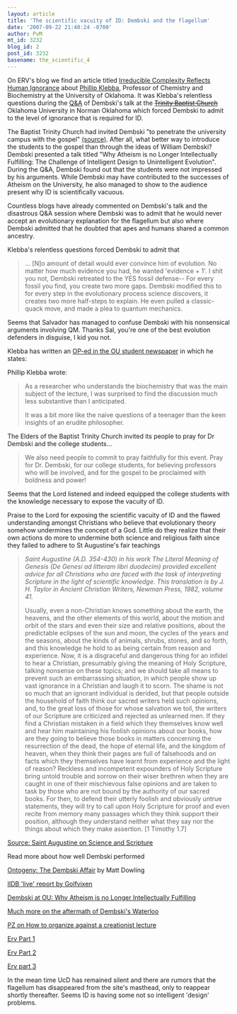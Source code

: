 ```yaml
---
layout: article
title: 'The scientific vacuity of ID: Dembski and the flagellum'
date: '2007-09-22 21:40:24 -0700'
author: PvM
mt_id: 3232
blog_id: 2
post_id: 3232
basename: the_scientific_4
---
```

On ERV's blog we find an article titled [Irreducible Complexity  Reflects Human Ignorance](http://endogenousretrovirus.blogspot.com/2007/09/irreducible-complexity-reflects-human.html) about [Phillip Klebba](http://cheminfo.ou.edu/faculty/pek.html), Professor  of Chemistry and Biochemistry  at the University of  Oklahoma. It was Klebba's relentless questions during the [Q&A](http://endogenousretrovirus.blogspot.com/2007/09/dembski-affair-part-2-students-have.html) of Dembski's talk at the ~~[Trinity Baptist Church](http://www.trinitynorman.org/templates/System/details.asp?id=32056&amp;PID=444500)~~ Oklahoma University in Norman Oklahoma which forced Dembski to admit to the level of ignorance that is required for ID.

The Baptist Trinity Church had invited Dembski  "to penetrate the university campus with the gospel" [(source)](http://www.trinitynorman.org/templates/System/details.asp?id=32056&amp;PID=444500). After all, what better way to introduce the students to the gospel than through the ideas of William Dembski? Dembski presented a talk titled "Why Atheism is no Longer Intellectually Fulfilling: The Challenge of Intelligent Design to Unintelligent Evolution". During the Q&A, Dembski found out that the students were not impressed by his arguments. While Dembski may have contributed to the successes of Atheism on the University, he also managed to show to the audience present why ID is scientifically vacuous.

Countless blogs have already commented on Dembski's talk and the disastrous Q&A session where Dembski was to admit that he would never accept an evolutionary explanation for the flagellum but also where Dembski admitted that he doubted that apes and humans shared a common ancestry.

Klebba's relentless questions forced Dembski to admit that 

> ... \[N\]o amount of detail would ever convince him of evolution. No matter how much evidence you had, he wanted 'evidence + 1'. I shit you not, Dembski retreated to the YES fossil defense-- For every fossil you find, you create two more gaps. Dembski modified this to for every step in the evolutionary process science discovers, it creates two more half-steps to explain. He even pulled a classic-quack move, and made a plea to quantum mechanics.

Seems that Salvador has managed to confuse Dembski with his nonsensical arguments involving QM. Thanks Sal, you're one of the best evolution defenders in disguise, I kid you not.

Klebba has written an [OP-ed in the OU student newspaper](http://hub.ou.edu/articles/article.php?article_id=1009840354&amp;search_id=307049470) in which he states:

Phillip Klebba wrote:

> As a researcher who understands the biochemistry that was the main subject of the lecture, I was surprised to find the discussion much less substantive than I anticipated.
> 
> It was a bit more like the naive questions of a teenager than the keen insights of an erudite philosopher.

The Elders of the Baptist Trinity Church invited its people to pray for Dr Dembski and the college students...

> We also need people to commit to pray faithfully for this event.  Pray for Dr. Dembski, for our college students, for believing professors who will be involved, and for the gospel to be proclaimed with boldness and power!

Seems that the Lord listened and indeed equipped the college students with the knowledge necessary to expose the vacuity of ID.

Praise to the Lord for exposing the scientific vacuity of ID and the flawed understanding amongst Christians who believe that evolutionary theory somehow undermines the concept of a God. Little do they realize that their own actions do more to undermine both science and religious faith since they failed to adhere to St Augustine's fair teachings

> _Saint Augustine (A.D. 354-430) in his work The Literal Meaning of Genesis (De Genesi ad litteram libri duodecim)  provided excellent advice for all Christians who are faced with the task of interpreting Scripture in the light of scientific knowledge. This translation is by J. H. Taylor in Ancient Christian Writers, Newman Press, 1982, volume 41._
> 
> Usually, even a non-Christian knows something about the earth, the heavens, and the other elements of this world, about the motion and orbit of the stars and even their size and relative positions, about the predictable eclipses of the sun and moon, the cycles of the years and the seasons, about the kinds of animals, shrubs, stones, and so forth, and this knowledge he hold to as being certain from reason and experience. Now, it is a disgraceful and dangerous thing for an infidel to hear a Christian, presumably giving the meaning of Holy Scripture, talking nonsense on these topics; and we should take all means to prevent such an embarrassing situation, in which people show up vast ignorance in a Christian and laugh it to scorn. The shame is not so much that an ignorant individual is derided, but that people outside the household of faith think our sacred writers held such opinions, and, to the great loss of those for whose salvation we toil, the writers of our Scripture are criticized and rejected as unlearned men. If they find a Christian mistaken in a field which they themselves know well and hear him maintaining his foolish opinions about our books, how are they going to believe those books in matters concerning the resurrection of the dead, the hope of eternal life, and the kingdom of heaven, when they think their pages are full of falsehoods and on facts which they themselves have learnt from experience and the light of reason? Reckless and incompetent expounders of Holy Scripture bring untold trouble and sorrow on their wiser brethren when they are caught in one of their mischievous false opinions and are taken to task by those who are not bound by the authority of our sacred books. For then, to defend their utterly foolish and obviously untrue statements, they will try to call upon Holy Scripture for proof and even recite from memory many passages which they think support their position, although they understand neither what they say nor the things about which they make assertion. \[1 Timothy 1.7\]

[Source: Saint Augustine on Science and Scripture](http://www.pibburns.com/augustin.htm)

Read more about how well Dembski performed

[Ontogeny: The Dembski Affair](http://mattdowling.blogspot.com/2007/09/dembski-affair.html) by Matt Dowling

[IIDB 'live' report by Golfvixen](http://www.iidb.org/vbb/showthread.php?t=220993)

[Dembski at OU: Why Atheism is no Longer Intellectually Fulfilling](http://ianramjohn.wordpress.com/2007/09/18/dembski-at-ou-why-atheism-is-no-longer-intellectually-fulfilling/) 

[Much more on the aftermath of Dembski's Waterloo](http://ianramjohn.wordpress.com/)

[PZ on How to organize against a creationist lecture](http://scienceblogs.com/pharyngula/2007/09/how_to_organize_against_a_crea.php)

[Erv Part 1](http://endogenousretrovirus.blogspot.com/2007/09/dembski-affair-part-1-dembski-has-his.html)

[Erv Part 2](http://endogenousretrovirus.blogspot.com/2007/09/dembski-affair-part-2-students-have.html)

[Erv part 3](http://endogenousretrovirus.blogspot.com/2007/09/dembski-affair-part-3-undercover-agent.html)

In the mean time UcD has remained silent and there are rumors that the flagellum has disappeared from the site's masthead, only to reappear shortly thereafter. Seems ID is having some not so intelligent 'design' problems.
